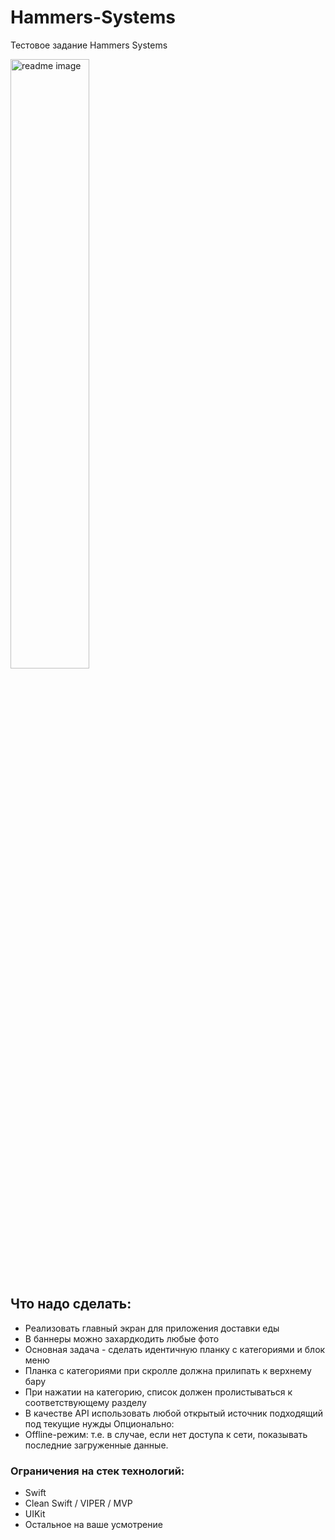 # Hammers-Systems
Тестовое задание Hammers Systems

<img width="50%" alt="readme image" src="https://user-images.githubusercontent.com/26817252/199234659-41e0a1a8-f850-41e5-b2fa-ddb37d84621a.png">

## Что надо сделать:
- Реализовать главный экран для приложения доставки еды
- В баннеры можно захардкодить любые фото
- Основная задача - сделать идентичную планку с категориями и блок
меню
- Планка с категориями при скролле должна прилипать к верхнему бару
- При нажатии на категорию, список должен пролистываться к
соответствующему разделу
- В качестве API использовать любой открытый источник подходящий под
текущие нужды
Опционально:
- Offline-режим: т.е. в случае, если нет доступа к сети, показывать
последние загруженные данные.

### Ограничения на стек технологий:
- Swift
- Clean Swift / VIPER / MVP
- UIKit
- Остальное на ваше усмотрение
